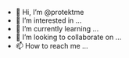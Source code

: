 - 👋 Hi, I’m @protektme
- 👀 I’m interested in ...
- 🌱 I’m currently learning ...
- 💞️ I’m looking to collaborate on ...
- 📫 How to reach me ...

<!---
protektme/protektme is a ✨ special ✨ repository because its `README.md` (this file) appears on your GitHub profile.
You can click the Preview link to take a look at your changes.
--->
